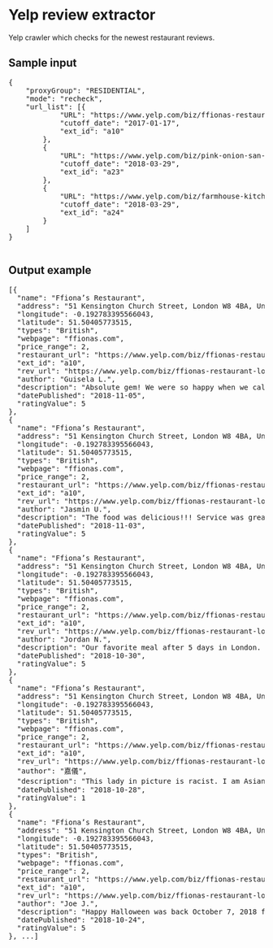 # Yelp review extractor
Yelp crawler which checks for the newest restaurant reviews.

## Sample input

<pre>
{
    "proxyGroup": "RESIDENTIAL",
    "mode": "recheck",
    "url_list": [{
            "URL": "https://www.yelp.com/biz/ffionas-restaurant-london",
            "cutoff_date": "2017-01-17",
            "ext_id": "a10"
        },
        {
            "URL": "https://www.yelp.com/biz/pink-onion-san-francisco",
            "cutoff_date": "2018-03-29",
            "ext_id": "a23"
        },
        {
            "URL": "https://www.yelp.com/biz/farmhouse-kitchen-thai-cuisine-san-francisco",
            "cutoff_date": "2018-03-29",
            "ext_id": "a24"
        }
    ]
}

</pre>

## Output example

<pre>
[{
  "name": "Ffiona’s Restaurant",
  "address": "51 Kensington Church Street, London W8 4BA, United Kingdom",
  "longitude": -0.192783395566043,
  "latitude": 51.50405773515,
  "types": "British",
  "webpage": "ffionas.com",
  "price_range": 2,
  "restaurant_url": "https://www.yelp.com/biz/ffionas-restaurant-london",
  "ext_id": "a10",
  "rev_url": "https://www.yelp.com/biz/ffionas-restaurant-london?hrid=UNwAlHNkV6nWSOyzsGRZ_g",
  "author": "Guisela L.",
  "description": "Absolute gem! We were so happy when we called (last minute) for a reservation and got in. Down home cooking at a friendly budget and that takes your breath away! Ffiona was absolutely wonderful to us and we're a mixed couple of girls so I'm not sure about the complaints on discrimination. Word to the wise: listen to what is being offered, she means what she's saying if something is good or recommended. And, we're the travelers in her house so take it easy, enjoy some wine and order some delicious food, everything else will fall into place. We had so much fun we made a new friend for life. I'm so thrilled we decided to come in despite the few scary reviews. \n\nWe ordered: half bottle of white wine, fizzy water, scallops for appetizer, chicken Kiev, an assortment of sides, the special seafood stew, and last but not least, sticky toffee pudding. Everything is a must order.",
  "datePublished": "2018-11-05",
  "ratingValue": 5
},
{
  "name": "Ffiona’s Restaurant",
  "address": "51 Kensington Church Street, London W8 4BA, United Kingdom",
  "longitude": -0.192783395566043,
  "latitude": 51.50405773515,
  "types": "British",
  "webpage": "ffionas.com",
  "price_range": 2,
  "restaurant_url": "https://www.yelp.com/biz/ffionas-restaurant-london",
  "ext_id": "a10",
  "rev_url": "https://www.yelp.com/biz/ffionas-restaurant-london?hrid=0YIYWVM5O84RWBT8YN3lSQ",
  "author": "Jasmin U.",
  "description": "The food was delicious!!! Service was great!!! Best scallops I've ever had I highly recommend checking this place out if you are in town. You won't regret it!",
  "datePublished": "2018-11-03",
  "ratingValue": 5
},
{
  "name": "Ffiona’s Restaurant",
  "address": "51 Kensington Church Street, London W8 4BA, United Kingdom",
  "longitude": -0.192783395566043,
  "latitude": 51.50405773515,
  "types": "British",
  "webpage": "ffionas.com",
  "price_range": 2,
  "restaurant_url": "https://www.yelp.com/biz/ffionas-restaurant-london",
  "ext_id": "a10",
  "rev_url": "https://www.yelp.com/biz/ffionas-restaurant-london?hrid=D1zCTDCZNiwMBkmLnQvq3w",
  "author": "Jordan N.",
  "description": "Our favorite meal after 5 days in London. Highly recommend making a reservation. We walked in without one and got lucky because someone had just cancelled. The place is small and intimate, warm and inviting. Ffiona is friendly, and you can tell the locals go here. We started with the King Prawns which were delicious and flavorful. The chicken kiev is amazing, one of the best things I've ever eaten. We also got the steak and kidney pie which did not disappoint. The mash and greens were great too. No complaints and would definitely recommend this to anyone who wants a nice, hearty dinner in London.",
  "datePublished": "2018-10-30",
  "ratingValue": 5
},
{
  "name": "Ffiona’s Restaurant",
  "address": "51 Kensington Church Street, London W8 4BA, United Kingdom",
  "longitude": -0.192783395566043,
  "latitude": 51.50405773515,
  "types": "British",
  "webpage": "ffionas.com",
  "price_range": 2,
  "restaurant_url": "https://www.yelp.com/biz/ffionas-restaurant-london",
  "ext_id": "a10",
  "rev_url": "https://www.yelp.com/biz/ffionas-restaurant-london?hrid=er0z_wdSJ_5rXVZB0y-80Q",
  "author": "嘉儀",
  "description": "This lady in picture is racist. I am Asian. And I waited in the queue for the long time, but she only let others white people or family to go inside ( I know some didn't book) but let me alone. Even worse, a Middle East woman didn't make a reservation but came later than me but she let her in but ignored me and told me that there were no vacancy. We waited close to the door, but some other customers came in and there we're still gaps in the door, she was mad about that and shouted at me and my friends to close my door. Is this my responsibility to help you close the door if it's caused by others lady? If you want your customers to close the door. Why don't you be polite and I will feel more comfortable. This experience made me sad and disappointed, I wonder why where were still some people live in their small and unreasonable discrimination world？\n中国人不要来。这个餐厅服务员搞歧视。让中东人排在我们后面的还有白人先进（他们都是没有预约的），让我和我的朋友等了很久还不让我们坐下。告诉我们没有位子了。然后门是关不紧的，别人进来门没关好漏风，不是我们的问题，还很凶地让我帮她关上。服务态度极差！",
  "datePublished": "2018-10-28",
  "ratingValue": 1
},
{
  "name": "Ffiona’s Restaurant",
  "address": "51 Kensington Church Street, London W8 4BA, United Kingdom",
  "longitude": -0.192783395566043,
  "latitude": 51.50405773515,
  "types": "British",
  "webpage": "ffionas.com",
  "price_range": 2,
  "restaurant_url": "https://www.yelp.com/biz/ffionas-restaurant-london",
  "ext_id": "a10",
  "rev_url": "https://www.yelp.com/biz/ffionas-restaurant-london?hrid=qBpbNAV2bDauresMeJgOiA",
  "author": "Joe J.",
  "description": "Happy Halloween was back October 7, 2018 for dinner and it was again World Class with that touch only Ffiona can do. \nHad a fabulous veal chop with an amazing mushroom sauce OMG. Of course I had the amazing soup so fresh and that organic Parmesan salad with Ffiona's own fabulous dressing \nJust tying it makes me salivate in anticipation of my next visit!!!\nService was superb as usual and they got a new member of the family, she will fit right in so kind and genuine. All of what one would expect if there own mother was hosting a dinner. \nIF YOU HAVE NOT BEEN GO....... ITS NOT TO BE MISSED \n\nFfiona's is not to be missed if your in London it's so wonderfully amazing your want to skip the tours and just have a relaxing world class sup\n\n\n\n\nGoing tonight can't wait...24 October 2018 will update later or see y'all there\n\nAnother fabulous supper that only Ffiona can do!\nHad the second famous fish stew freshly made to order served piping hot as only the worlds best restaurant can do cannot express my delight with her Fabulous Seafood Stew like no other........brimming with fresh seafood OMG I ALREADY WANT MORE.........\n\nStarted with the super fresh organic Parmesan salad lightly topped with Ffiona's own House made salad dressing \n\nThen onto that seafood stew mouth is watering just thinking about it again\n\nCan't wait to get back to London next week for another visit \n\nOh almost forgot the best part of tonight was the service better than at home........gonna have to bring my mother if I can get her on the plane\n\nTill next week.......",
  "datePublished": "2018-10-24",
  "ratingValue": 5
}, ...]
</pre>
